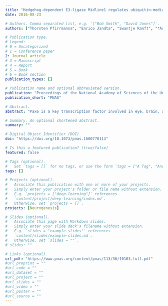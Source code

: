 ```yaml
---
title: "Hedgehog-dependent E3-ligase Midline1 regulates ubiquitin-mediated proteasomal degradation of Pax6 during visual system development"
date: 2016-08-23

# Authors. Comma separated list, e.g. `["Bob Smith", "David Jones"]`.
authors: ["Thorsten Pfirrmanna", "Enrico Jandta", "Swantje Ranft", "*Ashwin Lokapally*", "Herbert Neuhausa", "Muriel Perron", "Thomas Hollemann"]

# Publication type.
# Legend:
# 0 = Uncategorized
# 1 = Conference paper
2: Journal article
# 3 = Manuscript
# 4 = Report
# 5 = Book
# 6 = Book section
publication_types: []

# Publication name and optional abbreviated version.
publication: "Proceedings of the National Academy of Sciences of the United States of America"
publication_short: "PNAS"

# Abstract.
abstract: "Pax6 is a key transcription factor involved in eye, brain, and pancreasdevelopment. Althoughpax6is expressed in the whole prospectiveretinal field, subsequently its expression becomes restricted to theoptic cup by reciprocal transcriptional repression ofpax6andpax2.However, it remains unclear how Pax6 protein is removed from theeyestalk territory on time. Here, we report that Mid1, a member ofthe RBCC/TRIM E3 ligase family, which was first identified in patientswith the X-chromosome–linked Opitz BBB/G (OS) syndrome, inter-acts with Pax6. We found that the forming eyestalk is a major do-main ofmid1expression, controlled by the morphogen Sonichedgehog (Shh). Here, Mid1 regulates the ubiquitination and protea-somal degradation of Pax6 protein. Accordantly, when Mid1 levelsare knocked down, Pax6 expressionis expanded and eyes are enlarged.Our findings indicate that remaining or misaddressed Pax6 protein iscleared from the eyestalk region to properly set the border betweenthe eyestalk territory and the retina via Mid1. Thus, we identified aposttranslational mechanism, regulated by Sonic hedgehog, which isimportant to suppress Pax6 activity and thus breakspax6autoregu-lation at defined steps during the formation of the visual system."

# Summary. An optional shortened abstract.
summary: ""

# Digital Object Identifier (DOI)
doi: "https://doi.org/10.1073/pnas.1600770113"

# Is this a featured publication? (true/false)
featured: false

# Tags (optional).
#   Set `tags = []` for no tags, or use the form `tags = ["A Tag", "Another Tag"]` for one or more tags.
tags: []

# Projects (optional).
#   Associate this publication with one or more of your projects.
#   Simply enter your project's folder or file name without extension.
#   E.g. `projects = ["deep-learning"]` references
#   `content/project/deep-learning/index.md`.
#   Otherwise, set `projects = []`.
projects: [Neurogenesis]

# Slides (optional).
#   Associate this page with Markdown slides.
#   Simply enter your slide deck's filename without extension.
#   E.g. `slides = "example-slides"` references
#   `content/slides/example-slides.md`.
#   Otherwise, set `slides = ""`.
# slides: ""

# Links (optional).
url_pdf: "https://www.pnas.org/content/pnas/113/36/10103.full.pdf"
#url_preprint = ""
#url_code = ""
#url_dataset = ""
#url_project = ""
#url_slides = ""
#url_video = ""
#url_poster = ""
#url_source = ""
---
```

